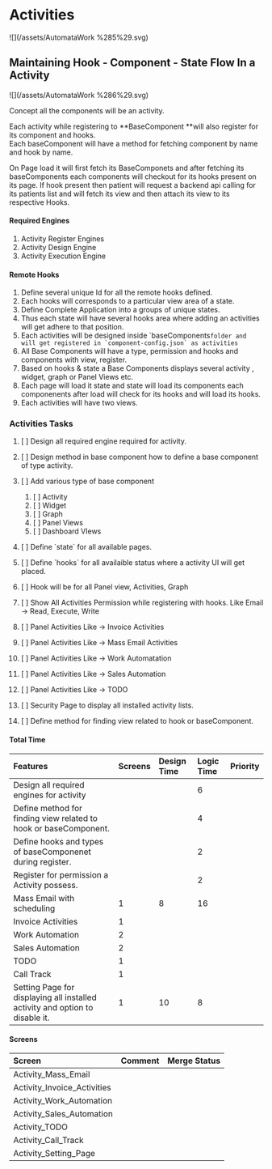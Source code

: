 # Activities

![](/assets/AutomataWork %285%29.svg)

## Maintaining Hook - Component - State Flow In a Activity

![](/assets/AutomataWork %286%29.svg)

Concept all the components will be an activity.

Each activity while registering to **BaseComponent **will also register for its component and hooks.  
Each baseComponent will have a method for fetching component by name and hook by name.

On Page load it will first fetch its BaseComponets and after fetching its baseComponents each components will checkout for its hooks present on its page. If hook present then patient will request a backend api calling for its patients list and will fetch its view and then attach its view to its respective Hooks.

#### Required Engines

1. Activity Register Engines
2. Activity Design Engine
3. Activity Execution Engine

#### Remote Hooks

1. Define several unique Id for all the remote hooks defined.
2. Each hooks will corresponds to a particular view area of a state.
3. Define Complete Application into a groups of unique states.
4. Thus each state will have several hooks area where adding an activities will get adhere to that position.
5. Each activities will be designed inside \`baseComponents``folder and will get registered in `component-config.json` as activities``
6. All Base Components will have a type, permission and hooks and components with view, register.
7. Based on hooks & state a Base Components displays several activity , widget, graph or Panel Views etc.
8. Each page will load it state and state will load its components each componenents after load will check for its hooks and will load its hooks.
9. Each activities will have two views.

### Activities Tasks

1. [ ] Design all required engine required for activity.
2. [ ] Design method in base component how to define a base component of type activity.
3. [ ] Add various type of base component  
   1. \[ \] Activity  
   2. \[ \] Widget  
   3. \[ \] Graph  
   4. \[ \] Panel Views  
   5. \[ \] Dashboard VIews

4. [ ] Define \`state\` for all available pages.

5. [ ] Define \`hooks\` for all availaible status where a activity UI will get placed.

6. [ ] Hook will be for all Panel view, Activities, Graph

7. [ ] Show All Activities Permission while registering with hooks. Like Email -&gt; Read, Execute, Write
8. [ ] Panel Activities Like -&gt; Invoice Activities

9. [ ] Panel Activities Like -&gt; Mass Email Activities

10. [ ] Panel Activities Like -&gt; Work Automatation

11. [ ] Panel Activities Like -&gt; Sales Automation

12. [ ] Panel Activities Like -&gt; TODO

13. [ ] Security Page to display all installed activity lists.

14. [ ] Define method for finding view related to hook or baseComponent.

#### Total Time

| Features | Screens | Design Time | Logic Time | Priority |
| :--- | :--- | :--- | :--- | :--- |
| Design all required engines for activity |  |  | 6 |  |
| Define method for finding view related to hook or baseComponent. |  |  | 4 |  |
| Define  hooks and types of baseComponenet during register. |  |  | 2 |  |
| Register for permission a Activity possess. |  |  | 2 |  |
| Mass Email with scheduling | 1 | 8 | 16 |  |
| Invoice Activities | 1 |  |  |  |
| Work Automation | 2 |  |  |  |
| Sales Automation | 2 |  |  |  |
| TODO | 1 |  |  |  |
| Call Track | 1 |  |  |  |
| Setting Page for displaying all installed activity and option to disable it. | 1 | 10 | 8 |  |

#### Screens

| Screen | Comment | Merge Status |
| :--- | :--- | :--- |
| Activity\_Mass\_Email |  |  |
| Activity\_Invoice\_Activities |  |  |
| Activity\_Work\_Automation |  |  |
| Activity\_Sales\_Automation |  |  |
| Activity\_TODO |  |  |
| Activity\_Call\_Track |  |  |
| Activity\_Setting\_Page |  |  |

#### 



